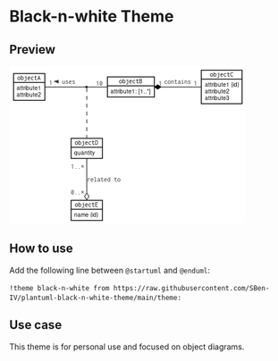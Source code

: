 # Black-n-white Theme

## Preview

![example](example.png)

## How to use

Add the following line between `@startuml` and `@enduml`:

```!theme black-n-white from https://raw.githubusercontent.com/SBen-IV/plantuml-black-n-white-theme/main/theme:```

## Use case
This theme is for personal use and focused on object diagrams.
